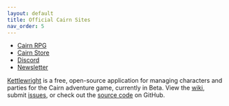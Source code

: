 ```yaml
---
layout: default
title: Official Cairn Sites
nav_order: 5
---
```

<!-- # Official Sites -->

- [Cairn RPG](https://cairnrpg.com/)
- [Cairn Store](https://store.cairnrpg.com)
- [Discord](https://discord.gg/7U6px3Mdkg)
- [Newsletter](https://news.cairnrpg.com)

<!-- # Official App -->

[Kettlewright](https://kettlewright.com) is a free, open-source application for managing characters and parties for the Cairn adventure game, currently in Beta. View the [wiki](https://github.com/yochaigal/kettlewright/wiki), submit [issues](https://github.com/yochaigal/kettlewright/issues), or check out the [source code](https://github.com/yochaigal/kettlewright) on GitHub.
